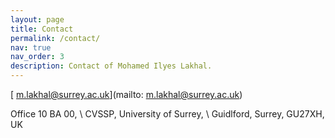 ```yaml
---
layout: page
title: Contact
permalink: /contact/
nav: true
nav_order: 3
description: Contact of Mohamed Ilyes Lakhal.
---
```



[<i class="fas fa-envelope"></i> m.lakhal@surrey.ac.uk](mailto: m.lakhal@surrey.ac.uk)

Office 10 BA 00, \\ 
CVSSP, University of Surrey, \\
Guidlford, Surrey, GU27XH, UK